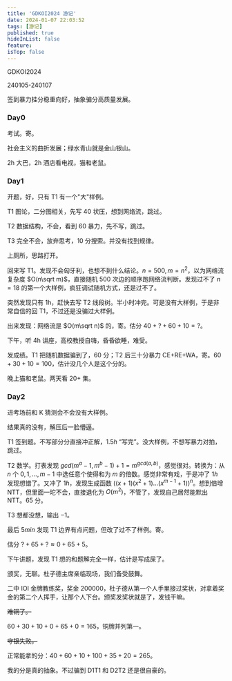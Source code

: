 ```yaml
---
title: 'GDKOI2024 游记'
date: 2024-01-07 22:03:52
tags: [游记]
published: true
hideInList: false
feature: 
isTop: false
---
```

GDKOI2024

240105-240107

签到暴力挂分稳重向好，抽象骗分高质量发展。

### Day0

考试。寄。

社会主义的曲折发展；绿水青山就是金山银山。

2h 大巴，2h 酒店看电视，猫和老鼠。

### Day1

开题，好，只有 T1 有一个"大"样例。

T1 图论，二分图相关，先写 $40$ 状压，想到网络流，跳过。

T2 数据结构，不会，看到 $60$ 暴力，先不写，跳过。

T3 完全不会，放弃思考，$10$ 分搜索。并没有找到规律。

上厕所，思路打开。

回来写 T1。发现不会匈牙利，也想不到什么结论。$n=500,m=n^2$，以为网络流复杂度 $O(n\sqrt m)$，直接随机 $500$ 次边的顺序跑网络流判断。发现过不了 $n=18$ 的第一个大样例，疯狂调试随机方式，还是过不了。

突然发现只有 1h，赶快去写 T2 线段树。半小时冲完。可是没有大样例，于是非常自信的回 T1，不过还是没骗过大样例。

出来发现：网络流是 $O(m\sqrt n)$ 的，寄。估分 $40+?+60+10=?$。

下午，听 4h 讲座，高校教授自嗨，昏昏欲睡，难受。

发成绩。T1 把随机数据骗到了，$60$ 分；T2 后三十分暴力 CE+RE+WA，寄。$60+30+10=100$，估计没几个人是这个分的。

晚上猫和老鼠。两天看 $20+$ 集。

### Day2

进考场前和 K 猜测会不会没有大样例。

结果真的没有，解压后一脸懵逼。

T1 签到题。不写部分分直接冲正解，$1.5h$ “写完”。没大样例，不想写暴力对拍，跳过。

T2 数学。打表发现 $gcd(m^a-1,m^b-1)+1=m^{gcd(a,b)}$，感觉很对。转换为：从 $n$ 个 $0,1,...,m-1$ 中选任意个使得和为 $m$ 的倍数。感觉非常有戏，于是冲了 $1h$ 发现想错了。又冲了 $1h$，发现生成函数 $((x+1)(x^2+1)...(x^{m-1}+1))^n$。想到倍增 NTT，但里面一坨不会，直接退化为 $O(m^2)$，不管了，发现自己居然能默出 NTT。$65$ 分。

T3 想都没想，输出 $-1$。

最后 $5min$ 发现 T1 边界有点问题，但改了过不了样例。寄。

估分 $?+65+? \approx 0+65+5$。

下午讲题，发现 T1 想的和题解完全一样，估计是写成屎了。

颁奖，无聊。杜子德主席亲临现场，我们备受鼓舞。

二中 IOI 金牌教练奖，奖金 $200000$，杜子德从第一个人手里接过奖状，对拿着奖金的第二个人挥手，让那个人下台。颁奖发奖状就是了，发钱干嘛。

~~难铜了。~~

$60+30+10+0+65+0=165$，铜牌并列第一。

~~守银失败。~~

正常能拿的分：$40+60+10+100+35+20=265$。

我的分是真的抽象。不过骗到 D1T1 和 D2T2 还是很自豪的。